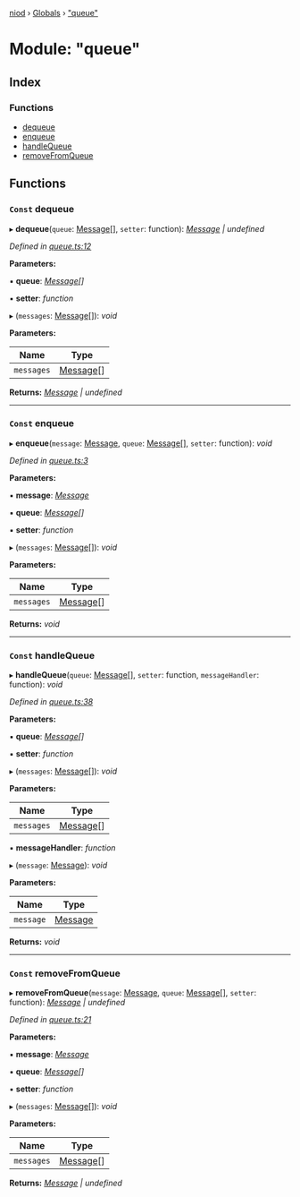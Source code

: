 [niod](../README.md) › [Globals](../globals.md) › ["queue"](_queue_.md)

# Module: "queue"

## Index

### Functions

* [dequeue](_queue_.md#const-dequeue)
* [enqueue](_queue_.md#const-enqueue)
* [handleQueue](_queue_.md#const-handlequeue)
* [removeFromQueue](_queue_.md#const-removefromqueue)

## Functions

### `Const` dequeue

▸ **dequeue**(`queue`: [Message](_types_message_types_.md#message)[], `setter`: function): *[Message](_types_message_types_.md#message) | undefined*

*Defined in [queue.ts:12](https://github.com/Ked57/NIOD/blob/3d4f24b/src/queue.ts#L12)*

**Parameters:**

▪ **queue**: *[Message](_types_message_types_.md#message)[]*

▪ **setter**: *function*

▸ (`messages`: [Message](_types_message_types_.md#message)[]): *void*

**Parameters:**

Name | Type |
------ | ------ |
`messages` | [Message](_types_message_types_.md#message)[] |

**Returns:** *[Message](_types_message_types_.md#message) | undefined*

___

### `Const` enqueue

▸ **enqueue**(`message`: [Message](_types_message_types_.md#message), `queue`: [Message](_types_message_types_.md#message)[], `setter`: function): *void*

*Defined in [queue.ts:3](https://github.com/Ked57/NIOD/blob/3d4f24b/src/queue.ts#L3)*

**Parameters:**

▪ **message**: *[Message](_types_message_types_.md#message)*

▪ **queue**: *[Message](_types_message_types_.md#message)[]*

▪ **setter**: *function*

▸ (`messages`: [Message](_types_message_types_.md#message)[]): *void*

**Parameters:**

Name | Type |
------ | ------ |
`messages` | [Message](_types_message_types_.md#message)[] |

**Returns:** *void*

___

### `Const` handleQueue

▸ **handleQueue**(`queue`: [Message](_types_message_types_.md#message)[], `setter`: function, `messageHandler`: function): *void*

*Defined in [queue.ts:38](https://github.com/Ked57/NIOD/blob/3d4f24b/src/queue.ts#L38)*

**Parameters:**

▪ **queue**: *[Message](_types_message_types_.md#message)[]*

▪ **setter**: *function*

▸ (`messages`: [Message](_types_message_types_.md#message)[]): *void*

**Parameters:**

Name | Type |
------ | ------ |
`messages` | [Message](_types_message_types_.md#message)[] |

▪ **messageHandler**: *function*

▸ (`message`: [Message](_types_message_types_.md#message)): *void*

**Parameters:**

Name | Type |
------ | ------ |
`message` | [Message](_types_message_types_.md#message) |

**Returns:** *void*

___

### `Const` removeFromQueue

▸ **removeFromQueue**(`message`: [Message](_types_message_types_.md#message), `queue`: [Message](_types_message_types_.md#message)[], `setter`: function): *[Message](_types_message_types_.md#message) | undefined*

*Defined in [queue.ts:21](https://github.com/Ked57/NIOD/blob/3d4f24b/src/queue.ts#L21)*

**Parameters:**

▪ **message**: *[Message](_types_message_types_.md#message)*

▪ **queue**: *[Message](_types_message_types_.md#message)[]*

▪ **setter**: *function*

▸ (`messages`: [Message](_types_message_types_.md#message)[]): *void*

**Parameters:**

Name | Type |
------ | ------ |
`messages` | [Message](_types_message_types_.md#message)[] |

**Returns:** *[Message](_types_message_types_.md#message) | undefined*
